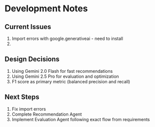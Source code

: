 # Development Notes

## Current Issues

1. Import errors with google.generativeai - need to install
2.

## Design Decisions

1. Using Gemini 2.0 Flash for fast recommendations
2. Using Gemini 2.5 Pro for evaluation and optimization
3. F1 score as primary metric (balanced precision and recall)

## Next Steps

1. Fix import errors
2. Complete Recommendation Agent
3. Implement Evaluation Agent following exact flow from requirements
